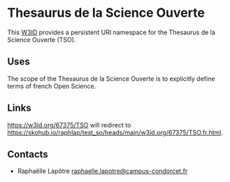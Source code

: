 # Thesaurus de la Science Ouverte
This [W3ID](https://w3id.org) provides a persistent URI namespace for the Thesaurus de la Science Ouverte (TSO).

## Uses
The scope of the Thesaurus de la Science Ouverte is to explicitly define terms of french Open Science.

## Links
<https://w3id.org/67375/TSO> will redirect to <https://skohub.io/raphlap/test_so/heads/main/w3id.org/67375/TSO.fr.html>.

## Contacts

* Raphaëlle Lapôtre <raphaelle.lapotre@campus-condorcet.fr>
